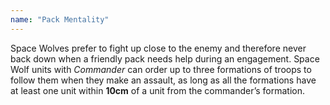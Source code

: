 ```yaml
---
name: "Pack Mentality"
---
```

Space Wolves prefer to fight up close to the enemy and therefore never back down when a friendly pack needs help during an engagement. Space Wolf units with _Commander_ can order up to three formations of troops to follow them when they make an assault, as long as all the formations have at least one unit within **10cm** of a unit from the commander’s formation.